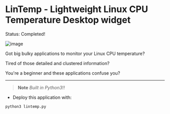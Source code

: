 # LinTemp - Lightweight Linux CPU Temperature Desktop widget

Status: Completed!

![image](https://github.com/WhiteHatCyberus/LinTemp/assets/70995581/dc691003-7483-4977-ba41-d30449a65925)

Got big bulky applications to monitor your Linux CPU temperature? 

Tired of those detailed and clustered information? 

You're a beginner and these applications confuse you?

---
>**Note** *Built in Python3!!* 

- Deploy this application with:
```bash
python3 lintemp.py
```
